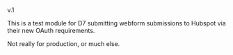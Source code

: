 v.1

This is a test module for D7 submitting webform submissions to Hubspot via
their new OAuth requirements.

Not really for production, or much else.
